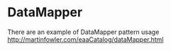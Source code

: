 # DataMapper

There are an example of DataMapper pattern usage http://martinfowler.com/eaaCatalog/dataMapper.html
